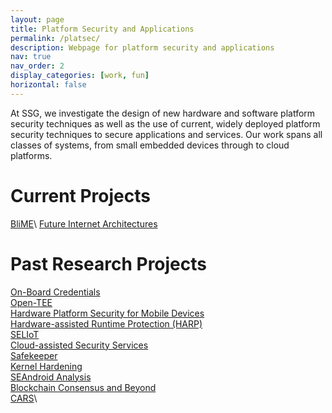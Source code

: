 ```yaml
---
layout: page
title: Platform Security and Applications
permalink: /platsec/
description: Webpage for platform security and applications
nav: true
nav_order: 2
display_categories: [work, fun]
horizontal: false
---
```


At SSG, we investigate the design of new hardware and software platform security techniques as well as the use of current, widely deployed platform security techniques to secure applications and services.  Our work spans all classes of systems, from small embedded devices through to cloud platforms.

# Current Projects

[BliME](https://ssg-research.github.io/blime/)\ 
[Future Internet Architectures](fias)


# Past Research Projects

[On-Board Credentials](https://ssg.aalto.fi/research/projects/on-board-credentials/)\
[Open-TEE](https://open-tee.github.io/)\
[Hardware Platform Security for Mobile Devices](https://ssg.aalto.fi/publications/hardware-platform-security-for-mobile-devices/)\
[Hardware-assisted Runtime Protection (HARP)](https://ssg.aalto.fi/research/projects/harp/)\
[SELIoT](https://ssg.aalto.fi/research/projects/seliot-project/)\
[Cloud-assisted Security Services](https://ssg.aalto.fi/research/projects/closer/)\
[Safekeeper](https://ssg.aalto.fi/research/projects/passwords/)\
[Kernel Hardening](https://ssg.aalto.fi/research/projects/kernel-hardening/)\
[SEAndroid Analysis](https://ssg.aalto.fi/research/projects/seandroid-analysis/)\
[Blockchain Consensus and Beyond](https://ssg.aalto.fi/research/projects/bcon/)\
[CARS](http://www.icri-cars.org/)\
